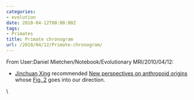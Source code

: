 ```yaml
---
categories:
- evolution
date: 2010-04-12T00:00:00Z
tags:
- Primates
title: Primate chronogram
url: /2010/04/12/Primate-chronogram/
---
```


From User:Daniel Mietchen/Notebook/Evolutionary MRI/2010/04/12:




-   [Jinchuan
    Xing](http://sites.google.com/site/chuanchuaner/ "http://sites.google.com/site/chuanchuaner/")
    recommended [New perspectives on anthropoid
    origins](http://www.pnas.org/content/107/11/4797 "http://www.pnas.org/content/107/11/4797")
    whose [Fig.
    2](http://www.pnas.org/content/107/11/4797/F2.expansion.html "http://www.pnas.org/content/107/11/4797/F2.expansion.html")
    goes into our direction.

\


